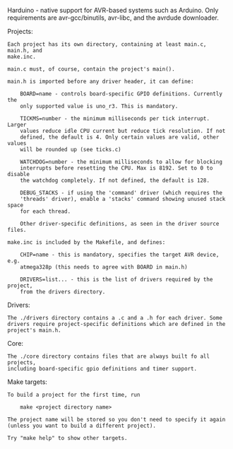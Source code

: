 Harduino - native support for AVR-based systems such as Arduino. Only
requirements are avr-gcc/binutils, avr-libc, and the avrdude downloader.

Projects:

    Each project has its own directory, containing at least main.c, main.h, and
    make.inc.

    main.c must, of course, contain the project's main().

    main.h is imported before any driver header, it can define:

        BOARD=name - controls board-specific GPIO definitions. Currently the
        only supported value is uno_r3. This is mandatory.

        TICKMS=number - the minimum milliseconds per tick interrupt. Larger
        values reduce idle CPU current but reduce tick resolution. If not
        defined, the default is 4. Only certain values are valid, other values
        will be rounded up (see ticks.c)

        WATCHDOG=number - the minimum milliseconds to allow for blocking
        interrupts before resetting the CPU. Max is 8192. Set to 0 to disable
        the watchdog completely. If not defined, the default is 128.

        DEBUG_STACKS - if using the 'command' driver (which requires the
        'threads' driver), enable a 'stacks' command showing unused stack space
        for each thread.

        Other driver-specific definitions, as seen in the driver source files.

    make.inc is included by the Makefile, and defines:

        CHIP=name - this is mandatory, specifies the target AVR device, e.g.
        atmega328p (this needs to agree with BOARD in main.h)

        DRIVERS=list... - this is the list of drivers required by the project,
        from the drivers directory.

Drivers:

    The ./drivers directory contains a .c and a .h for each driver. Some
    drivers require project-specific definitions which are defined in the
    project's main.h.

Core:

    The ./core directory contains files that are always built fo all projects,
    including board-specific gpio definitions and timer support.

Make targets:

    To build a project for the first time, run

        make <project directory name>

    The project name will be stored so you don't need to specify it again
    (unless you want to build a different project).

    Try "make help" to show other targets.
